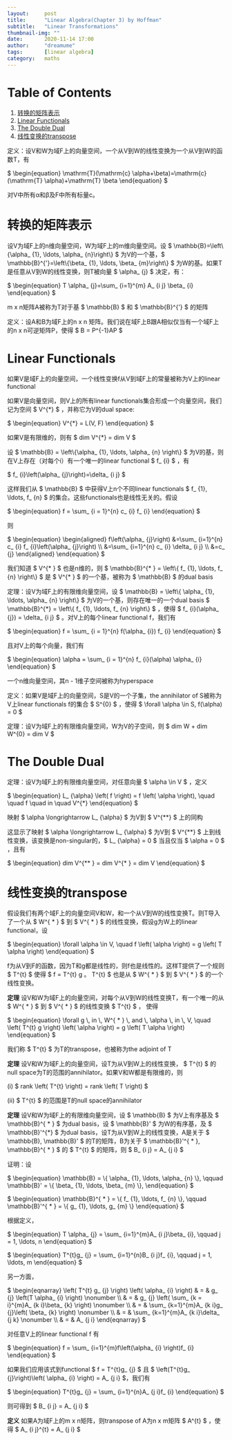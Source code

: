 ```yaml
---
layout:     post
title:      "Linear Algebra(Chapter 3) by Hoffman"
subtitle:   "Linear Transformations"
thumbnail-img: ""
date:       2020-11-14 17:00
author:     "dreamume"
tags: 		[linear algebra]
category:   maths
---
```

<head>
    <script src="https://cdn.mathjax.org/mathjax/latest/MathJax.js?config=TeX-AMS-MML_HTMLorMML" type="text/javascript"></script>
    <script type="text/x-mathjax-config">
        MathJax.Hub.Config({
            tex2jax: {
            skipTags: ['script', 'noscript', 'style', 'textarea', 'pre'],
            inlineMath: [['$','$']]
            }
        });
    </script>
</head>

# Table of Contents

1.  [转换的矩阵表示](#orgd13b3aa)
2.  [Linear Functionals](#org74ca3f4)
3.  [The Double Dual](#orgcef566a)
4.  [线性变换的transpose](#orgb5ce838)

定义：设V和W为域F上的向量空间，一个从V到W的线性变换为一个从V到W的函数T，有

$ \\begin{equation} \\mathrm{T}(\\mathrm{c} \\alpha+\\beta)=\\mathrm{c}(\\mathrm{T} \\alpha)+\\mathrm{T} \\beta \\end{equation} $

对V中所有α和β及F中所有标量c。


<a id="orgd13b3aa"></a>

# 转换的矩阵表示

设V为域F上的n维向量空间，W为域F上的m维向量空间。设 $ \\mathbb{B}=\\left\\{\\alpha_ {1}, \\ldots, \\alpha_ {n}\\right\\} $ 为V的一个基，$ \\mathbb{B}^{'}=\\left\\{\\beta_ {1}, \\ldots, \\beta_ {m}\\right\\} $ 为W的基。如果T是任意从V到W的线性变换，则T被向量 $ \\alpha_ {j} $ 决定，有：

$ \\begin{equation} T \\alpha_ {j}=\\sum_ {i=1}^{m} A_ {i j} \\beta_ {i} \\end{equation} $

m x n矩阵A被称为T对于基 $ \\mathbb{B} $ 和 $ \\mathbb{B}^{'} $ 的矩阵

定义：设A和B为域F上的n x n 矩阵。我们说在域F上B跟A相似仅当有一个域F上的n x n可逆矩阵P，使得 $ B = P^{-1}AP $


<a id="org74ca3f4"></a>

# Linear Functionals

如果V是域F上的向量空间，一个线性变换f从V到域F上的常量被称为V上的linear functional

如果V是向量空间，则V上的所有linear functionals集合形成一个向量空间，我们记为空间 $ V^{*} $ ，并称它为V的dual space:

$ \\begin{equation} V^{*} = L(V, F) \\end{equation} $

如果V是有限维的，则有 $ dim V^{*} = dim V $

设 $ \\mathbb{B} = \\left\\{\\alpha_ {1}, \\ldots, \\alpha_ {n} \\right\\} $ 为V的基，则在V上存在（对每个i）有一个唯一的linear functional $ f_ {i} $ ，有

$ f_ {i}\\left(\\alpha_ {j}\\right)=\\delta_ {i j} $

这样我们从 $ \\mathbb{B} $ 中获得V上n个不同linear functionals $ f_ {1}, \\ldots, f_ {n} $ 的集合。这些functionals也是线性无关的。假设

$ \\begin{equation} f = \\sum_ {i = 1}^{n} c_ {i} f_ {i} \\end{equation} $

则

$ \\begin{equation} \\begin{aligned} f\\left(\\alpha_ {j}\\right) &=\\sum_ {i=1}^{n} c_ {i} f_ {i}\\left(\\alpha_ {j}\\right) \\\\ &=\\sum_ {i=1}^{n} c_ {i} \\delta_ {i j} \\\\ &=c_ {j} \\end{aligned} \\end{equation} $

我们知道 $ V^{* } $ 也是n维的，则 $ \\mathbb{B}^{* } = \\left\\{ f_ {1}, \\ldots, f_ {n} \\right\\} $ 是 $ V^{* } $ 的一个基，被称为 $ \\mathbb{B} $ 的dual basis

定理：设V为域F上的有限维向量空间，设 $ \\mathbb{B} = \\left\\{ \\alpha_ {1}, \\ldots, \\alpha_ {n} \\right\\} $ 为V的一个基，则存在唯一的一个dual basis $ \\mathbb{B}^{*} = \\left\\{ f_ {1}, \\ldots, f_ {n} \\right\\} $ ，使得 $ f_ {i}(\\alpha_ {j}) = \\delta_ {i j} $ 。对V上的每个linear functional f，我们有

$ \\begin{equation} f = \\sum_ {i = 1}^{n} f(\\alpha_ {i}) f_ {i} \\end{equation} $

且对V上的每个向量，我们有

$ \\begin{equation} \\alpha = \\sum_ {i = 1}^{n} f_ {i}(\\alpha) \\alpha_ {i} \\end{equation} $

一个n维向量空间，其n - 1维子空间被称为hyperspace

定义：如果V是域F上的向量空间，S是V的一个子集，the annihilator of S被称为V上linear functionals f的集合 $ S^{0} $ ，使得 $ \\forall \\alpha \\in S, f(\\alpha) = 0 $

定理：设V为域F上的有限维向量空间，W为V的子空间，则 $ dim W + dim W^{0} = dim V $


<a id="orgcef566a"></a>

# The Double Dual

定理：设V为域F上的有限维向量空间，对任意向量 $ \\alpha \\in V $ ，定义

$ \\begin{equation} L_ {\\alpha} \\left( f \\right) = f \\left( \\alpha \\right), \\quad \\quad f \\quad in \\quad V^{*} \\end{equation} $

映射 $ \\alpha \\longrightarrow L_ {\\alpha} $ 为V到 $ V^{**} $ 上的同构

这显示了映射 $ \\alpha \\longrightarrow L_ {\\alpha} $ 为V到 $ V^{**} $ 上到线性变换，该变换是non-singular的，$ L_ {\\alpha} = 0 $ 当且仅当 $ \\alpha = 0 $ ，且有

$ \\begin{equation} dim V^{** } = dim V^{* } = dim V \\end{equation} $


<a id="orgb5ce838"></a>

# 线性变换的transpose

假设我们有两个域F上的向量空间V和W，和一个从V到W的线性变换T。则T导入了一个从 $ W^{ * } $ 到 $ V^{ * } $ 的线性变换，假设g为W上的linear functional，设

$ \\begin{equation} \\forall \\alpha \\in V, \\quad f \\left( \\alpha \\right) = g \\left( T \\alpha \\right) \\end{equation} $

f为从V到F的函数，因为T和g都是线性的，则f也是线性的。这样T提供了一个规则 $ T^{t} $ 使得 $ f = T^{t} g $。$ T^{t} $  也是从 $ W^{ * } $ 到 $ V^{ * } $ 的一个线性变换。

**定理** 设V和W为域F上的向量空间，对每个从V到W的线性变换T，有一个唯一的从 $ W^{ * } $ 到 $ V^{ * } $ 的线性变换 $ T^{t} $ ， 使得

$ \\begin{equation} \\forall g \\, in \\, W^{ * } \\, and \\, \\alpha \\, in \\, V, \\quad \\left( T^{t} g \\right) \\left( \\alpha \\right) = g \\left( T \\alpha \\right) \\end{equation} $

我们称 $ T^{t} $ 为T的transpose，也被称为the adjoint of T

**定理** 设V和W为域F上的向量空间，设T为从V到W上的线性变换， $ T^{t} $ 的null space为T的范围的annihilator。如果V和W都是有限维的，则

(i) $ rank \\left( T^{t} \\right) = rank \\left( T \\right) $

(ii) $ T^{t} $ 的范围是T的null space的annihilator

**定理** 设V和W为域F上的有限维向量空间，设 $ \\mathbb{B} $ 为V上有序基及 $ \\mathbb{B}^{ * } $ 为dual basis，设 $ \\mathbb{B}' $ 为W的有序基，及 $ \\mathbb{B}'^{*} $ 为dual basis，设T为从V到W上的线性变换，A是关于 $ \\mathbb{B}, \\mathbb{B}' $ 的T的矩阵，B为关于 $ \\mathbb{B}'^{ * }, \\mathbb{B}^{ * } $ 的 $ T^{t} $ 的矩阵，则 $ B_ {i j} = A_ {j i} $

证明：设

$ \\begin{equation} \\mathbb{B} = \\{ \\alpha_ {1}, \\ldots, \\alpha_ {n} \\}, \\qquad \\mathbb{B}' = \\{ \\beta_ {1}, \\ldots, \\beta_ {m} \\}, \\end{equation} $

$ \\begin{equation} \\mathbb{B}^{ * } = \\{ f_ {1}, \\ldots, f_ {n} \\}, \\qquad \\mathbb{B}'^{ * } = \\{ g_ {1}, \\ldots, g_ {m} \\} \\end{equation} $

根据定义，

$ \\begin{equation} T \\alpha_ {j} = \\sum_ {i=1}^{m}A_ {i j}\\beta_ {i}, \\qquad j = 1, \\ldots, n \\end{equation} $

$ \\begin{equation} T^{t}g_ {j} = \\sum_ {i=1}^{n}B_ {i j}f_ {i}, \\qquad j = 1, \\ldots, m \\end{equation} $

另一方面，

$ \\begin{eqnarray} \\left( T^{t} g_ {j} \\right) \\left( \\alpha_ {i} \\right) & = & g_ {j} \\left(T \\alpha_ {i} \\right) \\nonumber \\\\
& = & g_ {j} \\left( \\sum_ {k = i}^{m}A_ {k i}\\beta_ {k} \\right) \\nonumber \\\\
& = & \\sum_ {k=1}^{m}A_ {k i}g_ {j}\\left( \\beta_ {k} \\right) \\nonumber \\\\
& = & \\sum_ {k=1}^{m}A_ {k i}\\delta_ {j k} \\nonumber \\\\
& = & A_ {j i} \\end{eqnarray} $

对任意V上的linear functional f 有

$ \\begin{equation} f = \\sum_ {i=1}^{m}f\\left(\\alpha_ {i} \\right)f_ {i} \\end{equation} $

如果我们应用该式到functional $ f = T^{t}g_ {j} $ 且 $ \\left(T^{t}g_ {j}\\right)\\left( \\alpha_ {i} \\right) = A_ {j i} $，我们有

$ \\begin{equation} T^{t}g_ {j} = \\sum_ {i=1}^{n}A_ {j i}f_ {i} \\end{equation} $

则可得到 $ B_ {i j} = A_ {j i} $

**定义** 如果A为域F上的m x n矩阵，则transpose of A为n x m矩阵 $ A^{t} $ ，使得 $ A_ {i j}^{t} = A_ {j i} $
